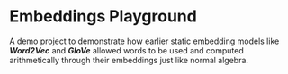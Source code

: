 # Embeddings Playground
A demo project to demonstrate how earlier static embedding models like ***Word2Vec*** and ***GloVe*** allowed words to be used and computed arithmetically through their embeddings just like normal algebra.

